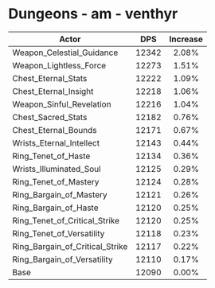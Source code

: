 # Dungeons - am - venthyr
| Actor | DPS | Increase |
|---|:---:|:---:|
|Weapon_Celestial_Guidance|12342|2.08%|
|Weapon_Lightless_Force|12273|1.51%|
|Chest_Eternal_Stats|12222|1.09%|
|Chest_Eternal_Insight|12218|1.06%|
|Weapon_Sinful_Revelation|12216|1.04%|
|Chest_Sacred_Stats|12182|0.76%|
|Chest_Eternal_Bounds|12171|0.67%|
|Wrists_Eternal_Intellect|12143|0.44%|
|Ring_Tenet_of_Haste|12134|0.36%|
|Wrists_Illuminated_Soul|12125|0.29%|
|Ring_Tenet_of_Mastery|12124|0.28%|
|Ring_Bargain_of_Mastery|12121|0.26%|
|Ring_Bargain_of_Haste|12120|0.25%|
|Ring_Tenet_of_Critical_Strike|12120|0.25%|
|Ring_Tenet_of_Versatility|12118|0.23%|
|Ring_Bargain_of_Critical_Strike|12117|0.22%|
|Ring_Bargain_of_Versatility|12110|0.17%|
|Base|12090|0.00%|
